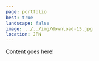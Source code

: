 ```yaml
---
page: portfolio
best: true
landscape: false
image: ../../img/download-15.jpg
location: JPN
---
```

Content goes here!
